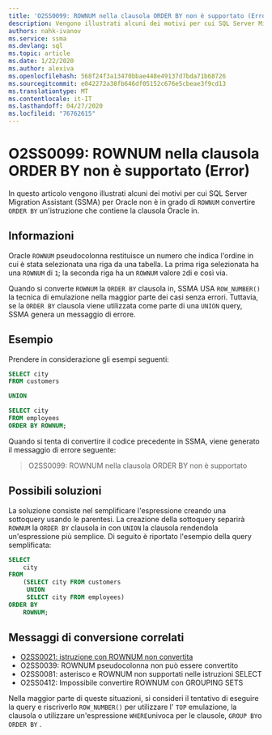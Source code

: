 ```yaml
---
title: 'O2SS0099: ROWNUM nella clausola ORDER BY non è supportato (Error)'
description: Vengono illustrati alcuni dei motivi per cui SQL Server Migration Assistant (SSMA) per Oracle non è in grado di convertire un'istruzione che contiene Oracle ROWNUM nella clausola ORDER BY.
authors: nahk-ivanov
ms.service: ssma
ms.devlang: sql
ms.topic: article
ms.date: 1/22/2020
ms.author: alexiva
ms.openlocfilehash: 568f24f3a13470bbae448e49137d7bda71b68726
ms.sourcegitcommit: e042272a38fb646df05152c676e5cbeae3f9cd13
ms.translationtype: MT
ms.contentlocale: it-IT
ms.lasthandoff: 04/27/2020
ms.locfileid: "76762615"
---
```

# <a name="o2ss0099-rownum-in-order-by-clause-is-not-supported-error"></a>O2SS0099: ROWNUM nella clausola ORDER BY non è supportato (Error)

In questo articolo vengono illustrati alcuni dei motivi per cui SQL Server Migration Assistant (SSMA) per Oracle non è in grado di `ROWNUM` convertire `ORDER BY` un'istruzione che contiene la clausola Oracle in.

## <a name="background"></a>Informazioni

Oracle `ROWNUM` pseudocolonna restituisce un numero che indica l'ordine in cui è stata selezionata una riga da una tabella. La prima riga selezionata ha una `ROWNUM` di `1`; la seconda riga ha un `ROWNUM` valore `2`di e così via.

Quando si converte `ROWNUM` la `ORDER BY` clausola in, SSMA USA `ROW_NUMBER()` la tecnica di emulazione nella maggior parte dei casi senza errori. Tuttavia, se la `ORDER BY` clausola viene utilizzata come parte di una `UNION` query, SSMA genera un messaggio di errore.

## <a name="example"></a>Esempio

Prendere in considerazione gli esempi seguenti:

```sql
SELECT city
FROM customers

UNION

SELECT city
FROM employees
ORDER BY ROWNUM;
```

Quando si tenta di convertire il codice precedente in SSMA, viene generato il messaggio di errore seguente:

> O2SS0099: ROWNUM nella clausola ORDER BY non è supportato

## <a name="possible-remedies"></a>Possibili soluzioni

La soluzione consiste nel semplificare l'espressione creando una sottoquery usando le parentesi. La creazione della sottoquery separirà `ROWNUM` la `ORDER BY` clausola in con `UNION` la clausola rendendola un'espressione più semplice. Di seguito è riportato l'esempio della query semplificata:

```sql
SELECT
    city
FROM
    (SELECT city FROM customers
     UNION
     SELECT city FROM employees)
ORDER BY
    ROWNUM;
```

## <a name="related-conversion-messages"></a>Messaggi di conversione correlati

* [O2SS0021: istruzione con ROWNUM non convertita](o2ss0021.md)
* O2SS0039: ROWNUM pseudocolonna non può essere convertito
* O2SS0081: asterisco e ROWNUM non supportati nelle istruzioni SELECT
* O2SS0412: Impossibile convertire ROWNUM con GROUPING SETS

Nella maggior parte di queste situazioni, si consideri il tentativo di eseguire la query e riscriverlo `ROW_NUMBER()` per utilizzare l' `TOP` emulazione, la clausola o utilizzare un'espressione `WHERE`univoca per le clausole, `GROUP BY`o `ORDER BY` .
